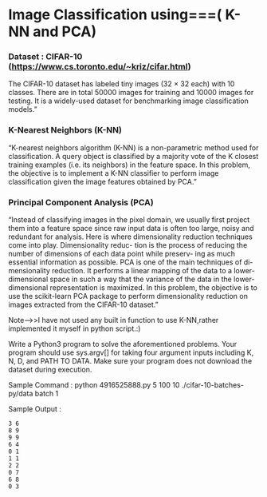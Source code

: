 # Image Classification using===( K-NN and PCA)

### Dataset : CIFAR-10 (https://www.cs.toronto.edu/~kriz/cifar.html)
The CIFAR-10 dataset has labeled tiny images (32 × 32 each) with 10 classes. There are in total 50000 images for training and 10000 images for testing. It is a widely-used dataset for benchmarking image classification models.”


### K-Nearest Neighbors (K-NN)
“K-nearest neighbors algorithm (K-NN) is a non-parametric method used for classification. A query object is classified by a majority vote of the K closest training examples (i.e. its neighbors) in the feature space. In this problem, the objective is to implement a K-NN classifier to perform image classification given the image features obtained by PCA.”

### Principal Component Analysis (PCA)
“Instead of classifying images in the pixel domain, we usually first project them into a feature space since raw input data is often too large, noisy and redundant for analysis. Here is where dimensionality reduction techniques come into play. Dimensionality reduc- tion is the process of reducing the number of dimensions of each data point while preserv- ing as much essential information as possible. PCA is one of the main techniques of di- mensionality reduction. It performs a linear mapping of the data to a lower-dimensional space in such a way that the variance of the data in the lower-dimensional representation is maximized. In this problem, the objective is to use the scikit-learn PCA package to perform dimensionality reduction on images extracted from the CIFAR-10 dataset.”



Note-->>I have not used any built in function to use K-NN,rather implemented it myself in python script.:)

Write a Python3 program to solve the aforementioned problems. Your program should use sys.argv[] for taking four argument inputs including K, N, D, and PATH TO DATA. Make sure your program does not download the dataset during execution.


Sample Command : python 4916525888.py 5 100 10 ./cifar-10-batches-py/data batch 1

Sample Output :
                                                                                                                                                         
    3 6
    8 9
    9 9
    6 4
    0 1
    1 1
    2 2
    0 7
    6 8
    0 3                                               
